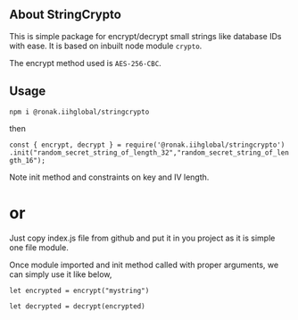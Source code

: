 ## About StringCrypto

This is simple package for encrypt/decrypt small strings like database IDs with ease. It is based on inbuilt node module `crypto`.

The encrypt method used is `AES-256-CBC`.

## Usage

`npm i @ronak.iihglobal/stringcrypto`

then 

`const { encrypt, decrypt } = require('@ronak.iihglobal/stringcrypto')
.init("random_secret_string_of_length_32","random_secret_string_of_length_16");` 

Note init method and constraints on key and IV length.

# or

Just copy index.js file from github and put it in you project as it is simple one file module.

Once module imported and init method called with proper arguments, we can simply use it like below,

`let encrypted = encrypt("mystring")`

`let decrypted = decrypt(encrypted)`